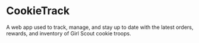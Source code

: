 # CookieTrack
A web app used to track, manage, and stay up to date with the latest orders, rewards, and inventory of Girl Scout cookie troops.